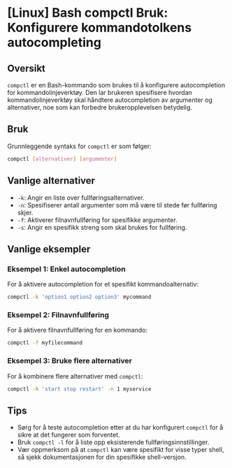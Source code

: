 # [Linux] Bash compctl Bruk: Konfigurere kommandotolkens autocompleting

## Oversikt
`compctl` er en Bash-kommando som brukes til å konfigurere autocompletion for kommandolinjeverktøy. Den lar brukeren spesifisere hvordan kommandolinjeverktøy skal håndtere autocompletion av argumenter og alternativer, noe som kan forbedre brukeropplevelsen betydelig.

## Bruk
Grunnleggende syntaks for `compctl` er som følger:

```bash
compctl [alternativer] [argumenter]
```

## Vanlige alternativer
- `-k`: Angir en liste over fullføringsalternativer.
- `-n`: Spesifiserer antall argumenter som må være til stede før fullføring skjer.
- `-f`: Aktiverer filnavnfullføring for spesifikke argumenter.
- `-s`: Angir en spesifikk streng som skal brukes for fullføring.

## Vanlige eksempler

### Eksempel 1: Enkel autocompletion
For å aktivere autocompletion for et spesifikt kommandoalternativ:

```bash
compctl -k 'option1 option2 option3' mycommand
```

### Eksempel 2: Filnavnfullføring
For å aktivere filnavnfullføring for en kommando:

```bash
compctl -f myfilecommand
```

### Eksempel 3: Bruke flere alternativer
For å kombinere flere alternativer med `compctl`:

```bash
compctl -k 'start stop restart' -n 1 myservice
```

## Tips
- Sørg for å teste autocompletion etter at du har konfigurert `compctl` for å sikre at det fungerer som forventet.
- Bruk `compctl -l` for å liste opp eksisterende fullføringsinnstillinger.
- Vær oppmerksom på at `compctl` kan være spesifikt for visse typer shell, så sjekk dokumentasjonen for din spesifikke shell-versjon.